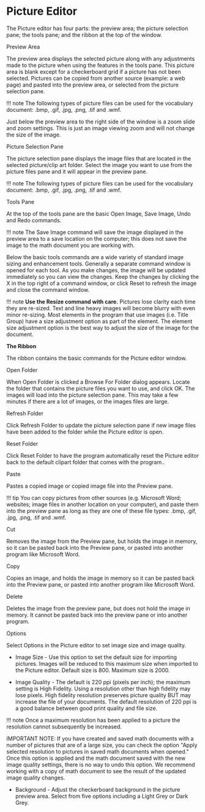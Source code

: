 # Picture Editor

The Picture editor has four parts: the preview area; the picture selection pane; the tools pane; and the ribbon at the top of the window.

Preview Area

The preview area displays the selected picture along with any adjustments made to the picture when using the features in the tools pane. This picture area is blank except for a checkerboard grid if a picture has not been selected. Pictures can be copied from another source (example: a web page) and pasted into the preview area, or selected from the picture selection pane.

!!! note
    The following types of picture files can be used for the vocabulary document: .bmp, .gif, .jpg, .png, .tif and .wmf.

Just below the preview area to the right side of the window is a zoom slide and zoom settings. This is just an image viewing zoom and will not change the size of the image.

Picture Selection Pane

The picture selection pane displays the image files that are located in the selected picture/clip art folder. Select the image you want to use from the picture files pane and it will appear in the preview pane.

!!! note
    The following types of picture files can be used for the vocabulary document: .bmp, .gif, .jpg, .png, .tif and .wmf.

Tools Pane

At the top of the tools pane are the basic Open Image, Save Image, Undo and Redo commands.

!!! note
    The Save Image command will save the image displayed in the preview area to a save location on the computer; this does not save the image to the math document you are working with.

Below the basic tools commands are a wide variety of standard image sizing and enhancement tools. Generally a separate command window is opened for each tool. As you make changes, the image will be updated immediately so you can view the changes. Keep the changes by clicking the X in the top right of a command window, or click Reset to refresh the image and close the command window.

!!! note
    **Use the Resize command with care.** Pictures lose clarity each time they are re-sized. Text and line heavy images will become blurry with even minor re-sizing. Most elements in the program that use images (i.e. Title Group) have a size adjustment option as part of the element. The element size adjustment option is the best way to adjust the size of the image for the document.

**The Ribbon**

The ribbon contains the basic commands for the Picture editor window.

Open Folder

When Open Folder is clicked a Browse For Folder dialog appears. Locate the folder that contains the picture files you want to use, and click OK. The images will load into the picture selection pane. This may take a few minutes if there are a lot of images, or the images files are large.

Refresh Folder

Click Refresh Folder to update the picture selection pane if new image files have been added to the folder while the Picture editor is open.

Reset Folder

Click Reset Folder to have the program automatically reset the Picture editor back to the default clipart folder that comes with the program..

Paste

Pastes a copied image or copied image file into the Preview pane.

!!! tip
    You can copy pictures from other sources (e.g. Microsoft Word; websites; image files in another location on your computer), and paste them into the preview pane as long as they are one of these file types: .bmp, .gif, .jpg, .png, .tif and .wmf.

Cut

Removes the image from the Preview pane, but holds the image in memory, so it can be pasted back into the Preview pane, or pasted into another program like Microsoft Word.

Copy

Copies an image, and holds the image in memory so it can be pasted back into the Preview pane, or pasted into another program like Microsoft Word.

Delete

Deletes the image from the preview pane, but does not hold the image in memory. It cannot be pasted back into the preview pane or into another program.

Options

Select Options in the Picture editor to set image size and image quality.

- Image Size - Use this option to set the default size for importing pictures. Images will be reduced to this maximum size when imported to the Picture editor. Default size is 800. Maximum size is 2000.

- Image Quality - The default is 220 ppi (pixels per inch); the maximum setting is High Fidelity. Using a resolution other than high fidelity may lose pixels. High fidelity resolution preserves picture quality BUT may increase the file of your documents. The default resolution of 220 ppi is a good balance between good print quality and file size.

!!! note
    Once a maximum resolution has been applied to a picture the resolution cannot subsequently be increased.

IMPORTANT NOTE: If you have created and saved math documents with a number of pictures that are of a large size, you can check the option "Apply selected resolution to pictures in saved math documents when opened." Once this option is applied and the math document saved with the new image quality settings, there is no way to undo this option. We recommend working with a copy of math document to see the result of the updated image quality changes.

- Background - Adjust the checkerboard background in the picture preview area. Select from five options including a Light Grey or Dark Grey.
